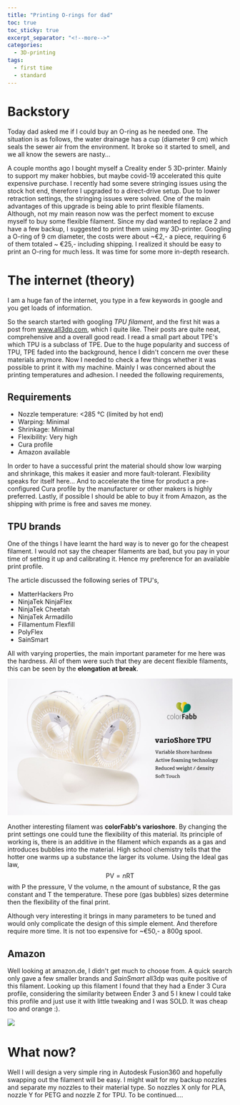 ```yaml
---
title: "Printing O-rings for dad"
toc: true
toc_sticky: true
excerpt_separator: "<!--more-->"
categories:
  - 3D-printing
tags:
  - first time
  - standard
---
```


# Backstory

Today dad asked me if I could buy an O-ring as he needed one. The situation is as follows, the water drainage has a cup (diameter 9 cm) which seals the sewer air from the environment. It broke so it started to smell, and we all know the sewers are nasty... 

A couple months ago I bought myself a Creality ender 5 3D-printer. Mainly to support my maker hobbies, but maybe covid-19 accelerated this quite expensive purchase. I recently had some severe stringing issues using the stock hot end, therefore I upgraded to a direct-drive setup. Due to lower retraction settings, the stringing issues were solved. One of the main advantages of this upgrade is being able to print flexible filaments. Although, not my main reason now was the perfect moment to excuse myself to buy some flexible filament. Since my dad wanted to replace 2 and have a few backup, I suggested to print them using my 3D-printer.  Googling a O-ring of 9 cm diameter, the costs were about ~€2,- a piece, requiring 6 of them totaled ~ €25,- including shipping. I realized it should be easy to print an O-ring for much less. It was time for some more in-depth research.

# The internet (theory)

I am a huge fan of the internet, you type in a few keywords in google and you get loads of information.

So the search started with googling *TPU filament*, and the first hit was a post from www.all3dp.com, which I quite like. Their posts are quite neat, comprehensive and a overall good read. I read a small part about TPE's which TPU is a subclass of TPE. Due to the huge popularity and success of TPU, TPE faded into the background, hence I didn't concern me over these materials anymore.  Now I needed to check a few things whether it was possible to print it with my machine. Mainly I was concerned about the printing temperatures and adhesion. I needed the following requirements, 

## Requirements

- Nozzle temperature: <285 °C (limited by hot end)
- Warping: Minimal
- Shrinkage: Minimal
- Flexibility: Very high
- Cura profile
- Amazon available

In order to have a successful print the material should show low warping and shrinkage, this makes it easier and more fault-tolerant. Flexibility speaks for itself here... And to accelerate the time for product a pre-configured Cura profile by the manufacturer or other makers is highly preferred. Lastly, if possible I should be able to buy it from Amazon, as the shipping with prime is free and saves me money.

## TPU brands 

One of the things I have learnt the hard way is to never go for the cheapest filament. I would not say the cheaper filaments are bad, but you pay in your time of setting it up and calibrating it. Hence my preference for an available print profile.  

The article discussed the following series of TPU's,

- MatterHackers Pro
- NinjaTek NinjaFlex
- NinjaTek Cheetah
- NinjaTek Armadillo
- Fillamentum Flexfill
- PolyFlex
- SainSmart

All with varying properties, the main important parameter for me here was the hardness. All of them were such that they are decent flexible filaments, this can be seen by the **elongation at break**.

![varioshore](https://raw.githubusercontent.com/shikon/cloudimg/master/typora/varioshore.jpg)

Another interesting filament was **colorFabb's varioshore**. By changing the print settings one could tune the flexibility of this material. Its principle of working is, there is an additive in the filament which expands as a gas and introduces bubbles into the material. High school chemistry tells that the hotter one warms up a substance the larger its volume. Using the Ideal gas law, 
$$
\mathrm{PV}=n\mathrm{RT}
$$
with P the pressure, V the volume, n the amount of substance, R the gas constant and T the temperature. These pore (gas bubbles) sizes determine then the flexibility of the final print.

Although very interesting it brings in many parameters to be tuned and would only complicate the design of this simple element. And therefore require more time. It is not too expensive for  ~€50,- a 800g spool. 

## Amazon

Well looking at amazon.de, I didn't get much to choose from. A quick search only gave a few smaller brands and *SainSmart* all3dp was quite positive of this filament. Looking up this filament I found that they had a Ender 3 Cura profile, considering the similarity between Ender 3 and 5 I knew I could take this profile and just use it with little tweaking and I was SOLD. It was cheap too and orange :).

![](https://raw.githubusercontent.com/shikon/shikon.github.io/master/assets/images/firefox_WbcL291AXV.png)



# What now?

Well I will design a very simple ring in Autodesk Fusion360 and hopefully swapping out the filament will be easy. I might wait for my backup nozzles and separate my nozzles to  their material type. So nozzles X only for PLA, nozzle Y for PETG and nozzle Z for TPU. To be continued....

